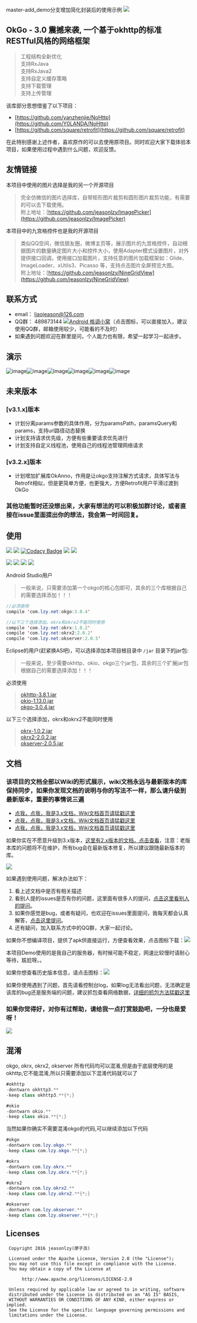 master-add_demo分支增加简化封装后的使用示例
![](http://7xss53.com1.z0.glb.clouddn.com/markdown/aqyyw.jpg)

## OkGo - 3.0 震撼来袭, 一个基于okhttp的标准RESTful风格的网络框架

> 工程结构全新优化  
支持RxJava  
支持RxJava2  
支持自定义缓存策略  
支持下载管理  
支持上传管理  

该库部分思想借鉴了以下项目：

 * [https://github.com/yanzhenjie/NoHttp](https://github.com/Y0LANDA/NoHttp) 
 * [https://github.com/square/retrofit](https://github.com/square/retrofit)

在此特别感谢上述作者，喜欢原作的可以去使用原项目。同时欢迎大家下载体验本项目，如果使用过程中遇到什么问题，欢迎反馈。

## 友情链接
本项目中使用的图片选择是我的另一个开源项目
> 完全仿微信的图片选择库，自带矩形图片裁剪和圆形图片裁剪功能，有需要的可以去下载使用。  
附上地址：[https://github.com/jeasonlzy/ImagePicker](https://github.com/jeasonlzy/ImagePicker)

本项目中的九宫格控件也是我的开源项目
> 类似QQ空间，微信朋友圈，微博主页等，展示图片的九宫格控件，自动根据图片的数量确定图片大小和控件大小，使用Adapter模式设置图片，对外提供接口回调，使用接口加载图片，支持任意的图片加载框架如：Glide、ImageLoader、xUtils3、Picasso 等，支持点击图片全屏预览大图。  
附上地址：[https://github.com/jeasonlzy/NineGridView](https://github.com/jeasonlzy/NineGridView)

## 联系方式
 * email： liaojeason@126.com
 * QQ群： 489873144 <a target="_blank" href="//shang.qq.com/wpa/qunwpa?idkey=ba5dbb5115a165866ec77d96cb46685d1ad159ab765b796699d6763011ffe151"><img border="0" src="http://pub.idqqimg.com/wpa/images/group.png" alt="Android 格调小窝" title="Android 格调小窝"></a>（点击图标，可以直接加入，建议使用QQ群，邮箱使用较少，可能看的不及时）
 * 如果遇到问题欢迎在群里提问，个人能力也有限，希望一起学习一起进步。

## 演示
![image](https://github.com/jeasonlzy/Screenshots/blob/master/okgo/demo13.gif)![image](https://github.com/jeasonlzy/Screenshots/blob/master/okgo/demo8.gif)![image](https://github.com/jeasonlzy/Screenshots/blob/master/okgo/demo11.gif)![image](https://github.com/jeasonlzy/Screenshots/blob/master/okgo/demo9.gif)![image](https://github.com/jeasonlzy/Screenshots/blob/master/okgo/demo10.gif)![image](https://github.com/jeasonlzy/Screenshots/blob/master/okgo/demo12.gif)

## 未来版本
### [v3.1.x]版本
- 计划分离params参数的具体作用，分为paramsPath，paramsQuery和params，支持url路径动态替换
- 计划支持请求优先级，方便有些重要请求优先进行
- 计划支持自定义线程池，使用自己的线程池管理网络请求

### [v3.2.x]版本
- 计划增加扩展库OkAnno，作用是让okgo支持注解方式请求，具体写法与Retrofit相似，但是更简单方便，也更强大，方便Retrofit用户平滑过渡到OkGo

### 其他功能暂时还没想出来，大家有想法的可以积极加群讨论，或者直接在issue里面提出你的想法，我会第一时间回复。

## 使用

[![](https://img.shields.io/badge/API-14%2B-brightgreen.svg?style=flat)](https://android-arsenal.com/api?level=14) [![](https://img.shields.io/badge/platform-android-brightgreen.svg)](https://developer.android.com/index.html) [![Codacy Badge](https://api.codacy.com/project/badge/Grade/5b244560c35c445cbb00b9500b0c5d2a)](https://www.codacy.com/app/jeasonlzy/okhttp-OkGo?utm_source=github.com&amp;utm_medium=referral&amp;utm_content=jeasonlzy/okhttp-OkGo&amp;utm_campaign=Badge_Grade)  [![](https://img.shields.io/hexpm/l/plug.svg)](https://github.com/jeasonlzy/okhttp-OkGo/blob/master/LICENSE)  [![](https://img.shields.io/badge/%E4%BD%9C%E8%80%85-jeasonlzy-orange.svg)](https://github.com/jeasonlzy)

[![](https://img.shields.io/badge/OkGo-v3.0.4-brightgreen.svg)](https://github.com/jeasonlzy/okhttp-OkGo) [![](https://img.shields.io/badge/OkRx-v1.0.2-brightgreen.svg)](https://github.com/jeasonlzy/okhttp-OkGo) [![](https://img.shields.io/badge/OkRx2-v2.0.2-brightgreen.svg)](https://github.com/jeasonlzy/okhttp-OkGo) [![](https://img.shields.io/badge/OkServer-v2.0.5-brightgreen.svg)](https://github.com/jeasonlzy/okhttp-OkGo)

Android Studio用户

> 一般来说，只需要添加第一个okgo的核心包即可，其余的三个库根据自己的需要选择添加！！！

```java
//必须使用
compile 'com.lzy.net:okgo:3.0.4'

//以下三个选择添加，okrx和okrx2不能同时使用
compile 'com.lzy.net:okrx:1.0.2'
compile 'com.lzy.net:okrx2:2.0.2'  
compile 'com.lzy.net:okserver:2.0.5'
```

Eclipse的用户(赶紧换AS吧)，可以选择添加本项目根目录中 `/jar` 目录下的jar包:

> 一般来说，至少需要okhttp、okio、okgo三个jar包，其余的三个扩展jar包根据自己的需要选择添加！！！

必须使用
> [okhttp-3.8.1.jar](https://raw.githubusercontent.com/jeasonlzy/okhttp-OkGo/master/jar/okhttp-3.8.1.jar)  
[okio-1.13.0.jar](https://raw.githubusercontent.com/jeasonlzy/okhttp-OkGo/master/jar/okio-1.13.0.jar)   
[okgo-3.0.4.jar](https://raw.githubusercontent.com/jeasonlzy/okhttp-OkGo/master/jar/okgo-3.0.4.jar)   

以下三个选择添加，okrx和okrx2不能同时使用
> [okrx-1.0.2.jar](https://raw.githubusercontent.com/jeasonlzy/okhttp-OkGo/master/jar/okrx-1.0.2.jar)  
[okrx2-2.0.2.jar](https://raw.githubusercontent.com/jeasonlzy/okhttp-OkGo/master/jar/okrx2-2.0.2.jar)   
[okserver-2.0.5.jar](https://raw.githubusercontent.com/jeasonlzy/okhttp-OkGo/master/jar/okserver-2.0.5.jar)  

## 文档
### 该项目的文档全部以Wiki的形式展示，wiki文档永远与最新版本的库保持同步，如果你发现文档的说明与你的写法不一样，那么请升级到最新版本，重要的事情说三遍
- [点我，点我，我是3.x文档，Wiki文档首页请猛戳这里](https://github.com/jeasonlzy/okhttp-OkGo/wiki)
- [点我，点我，我是3.x文档，Wiki文档首页请猛戳这里](https://github.com/jeasonlzy/okhttp-OkGo/wiki)
- [点我，点我，我是3.x文档，Wiki文档首页请猛戳这里](https://github.com/jeasonlzy/okhttp-OkGo/wiki)

如果你实在不愿意升级到3.x版本，[这里有2.x版本的文档，点击查看](https://github.com/jeasonlzy/okhttp-OkGo/tree/v2.1.4)，注意：老版本库的问题将不在维护，所有bug会在最新版本修复，所以建议跟随最新版本的库。

[![](http://7xss53.com1.z0.glb.clouddn.com/markdown/w0ujl.jpg)](https://github.com/jeasonlzy/okhttp-OkGo/wiki)

如果遇到使用问题，解决办法如下：
1. 看上述文档中是否有相关描述
2. 看别人提的issues是否有你的问题，这里面有很多人的提问，[点击这里看别人的提问](https://github.com/jeasonlzy/okhttp-OkGo/issues?q=is%3Aissue+is%3Aclosed)。
3. 如果你感觉是bug，或者有疑问，也欢迎在issues里面提问，我每天都会认真解答，[点击这里提问](https://github.com/jeasonlzy/okhttp-OkGo/issues)。
4. 还有疑问，加入联系方式中的QQ群，大家一起讨论。

如果你不想编译项目，提供了apk供直接运行，方便查看效果，点击图标下载：[![](https://img.shields.io/badge/downloads-okgo__v3.0.4.apk-blue.svg)](http://7xss53.com1.z0.glb.clouddn.com/file/okgo_v3.0.4.apk)

本项目Demo使用的是我自己的服务器，有时候可能不稳定，网速比较慢时请耐心等待，尴尬呀。。

如果你想查看历史版本信息，请点击图标：[![](https://img.shields.io/badge/release-tags-ff69b4.svg)](https://github.com/jeasonlzy/okhttp-OkGo/releases)

如果你使用遇到了问题，首先请看控制台log，如果log无法看出问题，无法确定是该库的bug还是服务端的问题，建议抓包查看网络数据，[详细的抓包方法猛戳这里](https://github.com/jeasonlzy/okhttp-OkGo/wiki#网络抓包)

### 如果你觉得好，对你有过帮助，请给我一点打赏鼓励吧，一分也是爱呀！
![](https://ws2.sinaimg.cn/large/006tNbRwly1fgidan2gc9j30jg0a2wg6.jpg)

## 混淆
okgo, okrx, okrx2, okserver 所有代码均可以混淆,但是由于底层使用的是 okhttp,它不能混淆,所以只需要添加以下混淆代码就可以了
```java
#okhttp
-dontwarn okhttp3.**
-keep class okhttp3.**{*;}

#okio
-dontwarn okio.**
-keep class okio.**{*;}
```

当然如果你确实不需要混淆okgo的代码,可以继续添加以下代码
```java
#okgo
-dontwarn com.lzy.okgo.**
-keep class com.lzy.okgo.**{*;}

#okrx
-dontwarn com.lzy.okrx.**
-keep class com.lzy.okrx.**{*;}

#okrx2
-dontwarn com.lzy.okrx2.**
-keep class com.lzy.okrx2.**{*;}

#okserver
-dontwarn com.lzy.okserver.**
-keep class com.lzy.okserver.**{*;}
```

## Licenses
```
 Copyright 2016 jeasonlzy(廖子尧)

 Licensed under the Apache License, Version 2.0 (the "License");
 you may not use this file except in compliance with the License.
 You may obtain a copy of the License at

      http://www.apache.org/licenses/LICENSE-2.0

 Unless required by applicable law or agreed to in writing, software
 distributed under the License is distributed on an "AS IS" BASIS,
 WITHOUT WARRANTIES OR CONDITIONS OF ANY KIND, either express or implied.
 See the License for the specific language governing permissions and
 limitations under the License.
```




